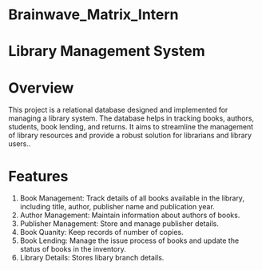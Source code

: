 # Brainwave_Matrix_Intern
# Library Management System
# Overview
This project is a relational database designed and implemented for managing a library system. The database helps in tracking books, authors, students, book lending, and returns. It aims to streamline the management of library resources and provide a robust solution for librarians and library users..

# Features
1. Book Management: Track details of all books available in the library, including title, author, publisher name and publication year.
2. Author Management: Maintain information about authors of books.
3. Publisher Management: Store and manage publisher details.
3. Book Quanity: Keep records of number of copies.
4. Book Lending: Manage the issue process of books and update the status of books in the inventory.
5. Library Details: Stores libary branch details.
